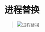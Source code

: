 # 进程替换
> ![进程替换](https://github.com/Lp700750/Blogs/assets/104414865/cc226d01-66af-4e65-82d6-b788ef985c7b)
